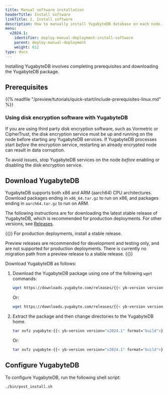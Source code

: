 ```yaml
---
title: Manual software installation
headerTitle: Install software
linkTitle: 2. Install software
description: How to manually install YugabyteDB database on each node.
menu:
  v2024.1:
    identifier: deploy-manual-deployment-install-software
    parent: deploy-manual-deployment
    weight: 612
type: docs
---
```


Installing YugabyteDB involves completing prerequisites and downloading the YugabyteDB package.

## Prerequisites

{{% readfile "/preview/tutorials/quick-start/include-prerequisites-linux.md" %}}

### Using disk encryption software with YugabyteDB

If you are using third party disk encryption software, such as Vormetric or CipherTrust, the disk encryption service must be up and running on the node before starting any YugabyteDB services. If YugabyteDB processes start _before_ the encryption service, restarting an already encrypted node can result in data corruption.

To avoid issues, stop YugabyteDB services on the node _before_ enabling or disabling the disk encryption service.

## Download YugabyteDB

YugabyteDB supports both x86 and ARM (aarch64) CPU architectures. Download packages ending in `x86_64.tar.gz` to run on x86, and packages ending in `aarch64.tar.gz` to run on ARM.

The following instructions are for downloading the latest stable release of YugabyteDB, which is recommended for production deployments. For other versions, see [Releases](/preview/releases/).

{{<note title="Which release should I use?">}}
For production deployments, install a stable release.

Preview releases are recommended for development and testing only, and are not supported for production deployments. There is currently no migration path from a preview release to a stable release.
{{</note>}}

Download YugabyteDB as follows:

1. Download the YugabyteDB package using one of the following `wget` commands:

    ```sh
    wget https://downloads.yugabyte.com/releases/{{< yb-version version="v2024.1">}}/yugabyte-{{< yb-version version="v2024.1" format="build">}}-linux-x86_64.tar.gz
    ```

    Or:

    ```sh
    wget https://downloads.yugabyte.com/releases/{{< yb-version version="v2024.1">}}/yugabyte-{{< yb-version version="v2024.1" format="build">}}-el8-aarch64.tar.gz
    ```

1. Extract the package and then change directories to the YugabyteDB home.

    ```sh
    tar xvfz yugabyte-{{< yb-version version="v2024.1" format="build">}}-linux-x86_64.tar.gz && cd yugabyte-{{< yb-version version="v2024.1">}}/
    ```

    Or:

    ```sh
    tar xvfz yugabyte-{{< yb-version version="v2024.1" format="build">}}-el8-aarch64.tar.gz && cd yugabyte-{{< yb-version version="v2024.1">}}/
    ```

## Configure YugabyteDB

To configure YugabyteDB, run the following shell script:

```sh
./bin/post_install.sh
```
